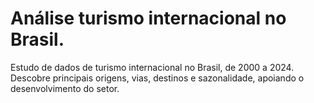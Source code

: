 # Análise turismo internacional no Brasil.
Estudo de dados de turismo internacional no Brasil, de 2000 a 2024. Descobre principais origens, vias, destinos e sazonalidade, apoiando o desenvolvimento do setor.
